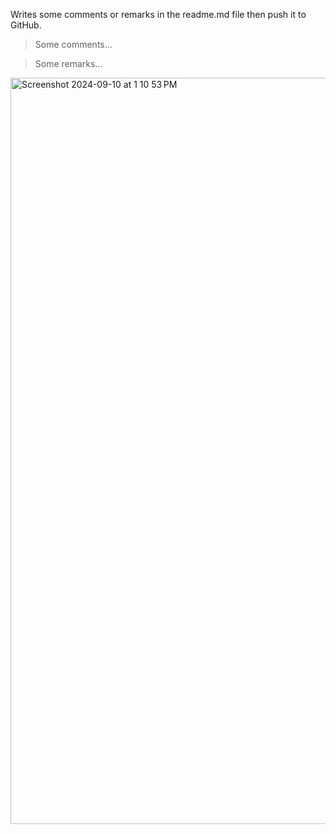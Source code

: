 Writes some comments or remarks in the readme.md file then push it to GitHub.
> Some comments...

> Some remarks...

<img width="1194" alt="Screenshot 2024-09-10 at 1 10 53 PM" src="https://github.com/user-attachments/assets/14bce245-0e19-4b23-aa1a-d554ab04774c">
